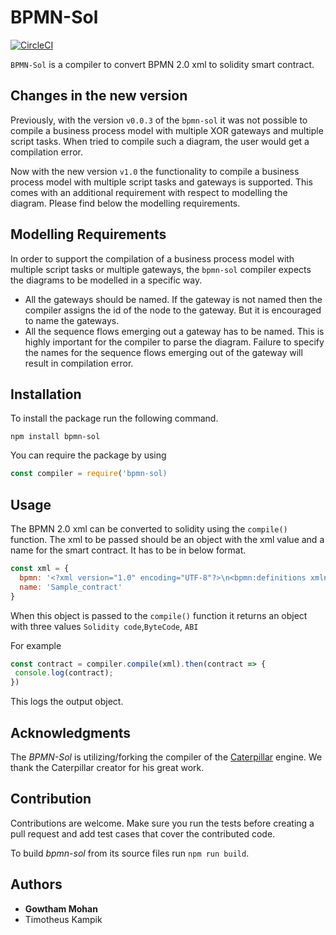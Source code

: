 # BPMN-Sol

[![CircleCI](https://circleci.com/gh/signavio/BPMN-Sol/tree/master.svg?style=svg&circle-token=ef21a374de1b68ab12004774d76abcb3512868f3)](https://circleci.com/gh/signavio/BPMN-Sol/tree/master)

`BPMN-Sol` is a compiler to convert BPMN 2.0 xml to solidity smart contract.

## Changes in the new version

Previously, with the version `v0.0.3` of the `bpmn-sol` it was not possible to compile a business process model with multiple XOR gateways and multiple script tasks. When tried to compile such a diagram, the user would get a compilation error.

Now with the new version `v1.0` the functionality to compile a business process model with multiple script tasks and gateways is supported.
This comes with an additional requirement with respect to modelling the diagram. Please find below the modelling requirements.

## Modelling Requirements

In order to support the compilation of a business process model with multiple script tasks or multiple gateways, the `bpmn-sol` compiler expects the diagrams to be modelled in a specific way.

- All the gateways should be named. If the gateway is not named then the compiler assigns the id of the node to the gateway. But it is encouraged to name the gateways.
- All the sequence flows emerging out a gateway has to be named. This is highly important for the compiler to parse the diagram. Failure to specify the names for the sequence flows emerging out of the gateway will result in compilation error.

## Installation

To install the package run the following command.

```
npm install bpmn-sol

```

You can require the package by using

```JavaScript
const compiler = require('bpmn-sol)
```

## Usage

The BPMN 2.0 xml can be converted to solidity using the `compile()` function. The xml to be passed should be an object with the xml value and a name for the smart contract. It has to be in below format.

```JavaScript
const xml = {
  bpmn: '<?xml version="1.0" encoding="UTF-8"?>\n<bpmn:definitions xmlns:xsi="http://www.w3.org/2001/XMLSchema-instance" xmlns:bpmn="http://www.omg.org/spec/BPMN/20100524/MODEL" xmlns:bpmndi="http://www.omg.org/spec/BPMN/20100524/DI" xmlns:dc="http://www.omg.org/spec/DD/20100524/DC" xmlns:di="http://www.omg.org/spec/DD/20100524/DI" id="Definitions_1" targetNamespace="http://bpmn.io/schema/bpmn">\n  <bpmn:process id="Process_0" name="Process_0" isExecutable="false">\n    <bpmn:startEvent id="StartEvent_1">\n      <bpmn:outgoing>SequenceFlow_005ctt4</bpmn:outgoing>\n    </bpmn:startEvent>\n    <bpmn:task id="Task_1hm78g6" name="a">\n      <bpmn:incoming>SequenceFlow_005ctt4</bpmn:incoming>\n      <bpmn:outgoing>SequenceFlow_06osrd7</bpmn:outgoing>\n    </bpmn:task>\n    <bpmn:sequenceFlow id="SequenceFlow_005ctt4" sourceRef="StartEvent_1" targetRef="Task_1hm78g6" />\n    <bpmn:endEvent id="EndEvent_1rfz6w8">\n      <bpmn:incoming>SequenceFlow_06osrd7</bpmn:incoming>\n    </bpmn:endEvent>\n    <bpmn:sequenceFlow id="SequenceFlow_06osrd7" sourceRef="Task_1hm78g6" targetRef="EndEvent_1rfz6w8" />\n  </bpmn:process>\n  <bpmndi:BPMNDiagram id="BPMNDiagram_1">\n    <bpmndi:BPMNPlane id="BPMNPlane_1" bpmnElement="Process_0">\n      <bpmndi:BPMNShape id="_BPMNShape_StartEvent_2" bpmnElement="StartEvent_1">\n        <dc:Bounds x="173" y="102" width="36" height="36" />\n      </bpmndi:BPMNShape>\n      <bpmndi:BPMNShape id="Task_1hm78g6_di" bpmnElement="Task_1hm78g6">\n        <dc:Bounds x="275" y="80" width="100" height="80" />\n      </bpmndi:BPMNShape>\n      <bpmndi:BPMNEdge id="SequenceFlow_005ctt4_di" bpmnElement="SequenceFlow_005ctt4">\n        <di:waypoint xsi:type="dc:Point" x="209" y="120" />\n        <di:waypoint xsi:type="dc:Point" x="275" y="120" />\n        <bpmndi:BPMNLabel>\n          <dc:Bounds x="242" y="98" width="0" height="13" />\n        </bpmndi:BPMNLabel>\n      </bpmndi:BPMNEdge>\n      <bpmndi:BPMNShape id="EndEvent_1rfz6w8_di" bpmnElement="EndEvent_1rfz6w8">\n        <dc:Bounds x="427" y="102" width="36" height="36" />\n        <bpmndi:BPMNLabel>\n          <dc:Bounds x="445" y="141" width="0" height="13" />\n        </bpmndi:BPMNLabel>\n      </bpmndi:BPMNShape>\n      <bpmndi:BPMNEdge id="SequenceFlow_06osrd7_di" bpmnElement="SequenceFlow_06osrd7">\n        <di:waypoint xsi:type="dc:Point" x="375" y="120" />\n        <di:waypoint xsi:type="dc:Point" x="427" y="120" />\n        <bpmndi:BPMNLabel>\n          <dc:Bounds x="401" y="98" width="0" height="13" />\n        </bpmndi:BPMNLabel>\n      </bpmndi:BPMNEdge>\n    </bpmndi:BPMNPlane>\n  </bpmndi:BPMNDiagram>\n</bpmn:definitions>\n',
  name: 'Sample_contract'
}
```

When this object is passed to the `compile()` function it returns an object with three values `Solidity code`,`ByteCode`, `ABI`

For example </n>

```JavaScript
const contract = compiler.compile(xml).then(contract => {
 console.log(contract);
})
```

This logs the output object.

## Acknowledgments

The _BPMN-Sol_ is utilizing/forking the compiler of the [Caterpillar](https://github.com/orlenyslp/Caterpillar) engine.
We thank the Caterpillar creator for his great work.

## Contribution

Contributions are welcome. Make sure you run the tests before creating a pull request and add test cases that cover the contributed code.

To build _bpmn-sol_ from its source files run `npm run build`.

## Authors

- **Gowtham Mohan**
- Timotheus Kampik
